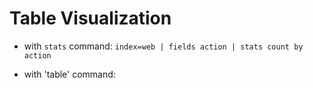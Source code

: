 # Table Visualization

* with `stats` command:
    `index=web | fields action | stats count by action`

* with 'table' command:
